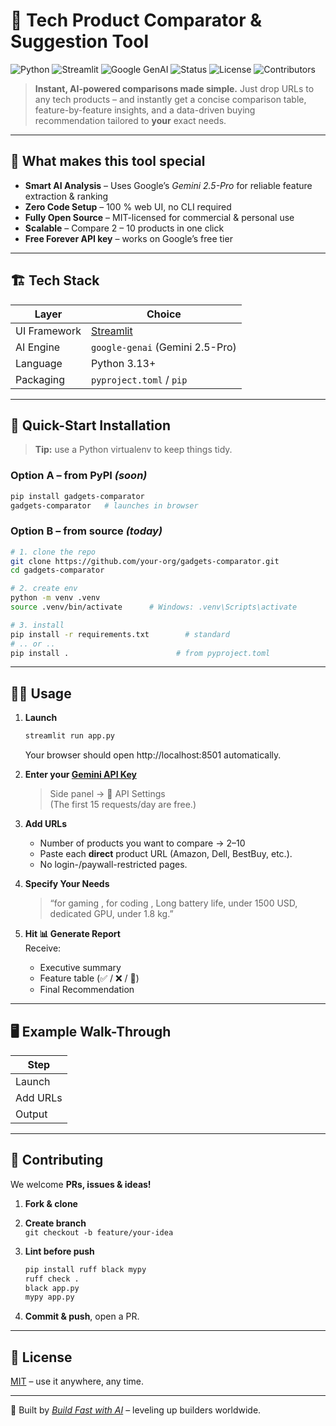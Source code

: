 # 🚀 Tech Product Comparator & Suggestion Tool

![Python](https://img.shields.io/badge/python-3.13+-blue)
![Streamlit](https://img.shields.io/badge/Streamlit-1.48.1+-FF4B4B)
![Google GenAI](https://img.shields.io/badge/Google_GenAI-1.31.0+-4285F4)
![Status](https://img.shields.io/badge/status-ready%20to%20ship-green)
![License](https://img.shields.io/badge/license-MIT-yellow)
![Contributors](https://img.shields.io/badge/contributors-welcome-orange)

> **Instant, AI-powered comparisons made simple.** Just drop URLs to any tech products – and instantly get a concise comparison table, feature-by-feature insights, and a data-driven buying recommendation tailored to **your** exact needs.

---

## 🌟 What makes this tool special
- **Smart AI Analysis** – Uses Google’s *Gemini 2.5-Pro* for reliable feature extraction & ranking  
- **Zero Code Setup** – 100 % web UI, no CLI required  
- **Fully Open Source** – MIT-licensed for commercial & personal use  
- **Scalable** – Compare 2 – 10 products in one click  
- **Free Forever API key** – works on Google’s free tier  

---

## 🏗️ Tech Stack

| Layer        | Choice                      |
|--------------|-----------------------------|
| UI Framework | [Streamlit](https://docs.streamlit.io)  |
| AI Engine    | `google-genai` (Gemini 2.5-Pro) |
| Language     | Python 3.13+                |
| Packaging    | `pyproject.toml` / `pip`    |

---

## 🔧 Quick-Start Installation

> **Tip:** use a Python virtualenv to keep things tidy.

### Option A – from PyPI *(soon)*  
```bash
pip install gadgets-comparator
gadgets-comparator   # launches in browser
```

### Option B – from source *(today)*
```bash
# 1. clone the repo
git clone https://github.com/your-org/gadgets-comparator.git
cd gadgets-comparator

# 2. create env
python -m venv .venv
source .venv/bin/activate      # Windows: .venv\Scripts\activate

# 3. install
pip install -r requirements.txt        # standard
# .. or ..
pip install .                        # from pyproject.toml
```


---

## 🏃‍♂️ Usage

1. **Launch**
   ```bash
   streamlit run app.py
   ```
   Your browser should open http://localhost:8501 automatically.

2. **Enter your [Gemini API Key](https://ai.google.dev/tutorials/web_quickstart)**
   > Side panel → 🔐 API Settings  
   > (The first 15 requests/day are free.)

3. **Add URLs**
   - Number of products you want to compare → 2–10  
   - Paste each **direct** product URL (Amazon, Dell, BestBuy, etc.).  
   - No login-/paywall-restricted pages.

4. **Specify Your Needs**  
   > “for gaming , for coding , Long battery life, under 1500 USD, dedicated GPU, under 1.8 kg.”

5. **Hit 📊 Generate Report**  
   Receive:
   - Executive summary  
   - Feature table (✅ / ❌ / 🔸)  
   - Final Recommendation 

---

## 🖥️ Example Walk-Through

| Step | 
|------|
| Launch |
| Add URLs | 
| Output | 


---

## 🤝 Contributing

We welcome **PRs, issues & ideas!**

1. **Fork & clone**
2. **Create branch**  
   `git checkout -b feature/your-idea`
3. **Lint before push**

   ```bash
   pip install ruff black mypy
   ruff check .
   black app.py
   mypy app.py
   ```
4. **Commit & push**, open a PR.




---

## 📜 License

[MIT](./LICENSE) – use it anywhere, any time.

---

💚 Built by [*Build Fast with AI*](https://buildfastwithai.com) – leveling up builders worldwide.